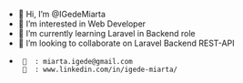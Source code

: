 - 👋 Hi, I’m @IGedeMiarta
- 👀 I’m interested in Web Developer
- 🌱 I’m currently learning Laravel in Backend role
- 💞️ I’m looking to collaborate on Laravel Backend REST-API
-      📧  : miarta.igede@gmail.com
       📌  : www.linkedin.com/in/igede-miarta/
<!---
IGedeMiarta/IGedeMiarta is a ✨ special ✨ repository because its `README.md` (this file) appears on your GitHub profile.
You can click the Preview link to take a look at your changes.
--->
